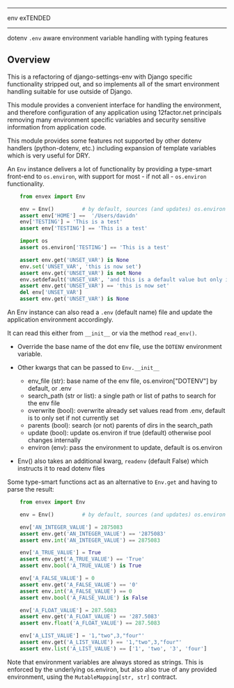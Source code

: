 ************
env exTENDED
************

dotenv `.env` aware environment variable handling with typing features

Overview
--------

This is a refactoring of django-settings-env with Django specific functionality stripped out,
and so implements all of the smart environment handling suitable for use outside of Django.

This module provides a convenient interface for handling the environment, and therefore
configuration of any application using 12factor.net principals removing many environment specific
variables and security sensitive information from application code.

This module provides some features not supported by other dotenv handlers
(python-dotenv, etc.) including expansion of template variables which is very useful
for DRY.

An `Env` instance delivers a lot of functionality by providing a type-smart
front-end to `os.environ`, with support for most - if not all - `os.environ` functionality.
```python
    from envex import Env

    env = Env()         # by default, sources (and updates) os.environ
    assert env['HOME'] ==  '/Users/davidn'
    env['TESTING'] = 'This is a test'
    assert env['TESTING'] == 'This is a test'

    import os
    assert os.environ['TESTING'] == 'This is a test'

    assert env.get('UNSET_VAR') is None
    env.set('UNSET_VAR', 'this is now set')
    assert env.get('UNSET_VAR') is not None
    env.setdefault('UNSET_VAR', 'and this is a default value but only if not set')
    assert env.get('UNSET_VAR') == 'this is now set'
    del env['UNSET_VAR']
    assert env.get('UNSET_VAR') is None
```

An Env instance can also read a `.env` (default name) file and update the
application environment accordingly.

It can read this either from `__init__` or via the method `read_env()`.

* Override the base name of the dot env file, use the `DOTENV` environment variable.
* Other kwargs that can be passed to `Env.__init__`

  * env_file (str): base name of the env file, os.environ["DOTENV"] by default, or .env
  * search_path (str or list): a single path or list of paths to search for the env file
  * overwrite (bool): overwrite already set values read from .env, default is to only set if not currently set
  * parents (bool): search (or not) parents of dirs in the search_path
  * update (bool): update os.environ if true (default) otherwise pool changes internally
  * environ (env): pass the environment to update, default is os.environ

* Env() also takes an additional kwarg, `readenv` (default False) which instructs it to read dotenv files



Some type-smart functions act as an alternative to `Env.get` and having to
parse the result:
```python
    from envex import Env

    env = Env()         # by default, sources (and updates) os.environ

    env['AN_INTEGER_VALUE'] = 2875083
    assert env.get('AN_INTEGER_VALUE') == '2875083'
    assert env.int('AN_INTEGER_VALUE') == 2875083

    env['A_TRUE_VALUE'] = True
    assert env.get('A_TRUE_VALUE') == 'True'
    assert env.bool('A_TRUE_VALUE') is True

    env['A_FALSE_VALUE'] = 0
    assert env.get('A_FALSE_VALUE') == '0'
    assert env.int('A_FALSE_VALUE') == 0
    assert env.bool('A_FALSE_VALUE') is False

    env['A_FLOAT_VALUE'] = 287.5083
    assert env.get('A_FLOAT_VALUE') == '287.5083'
    assert env.float('A_FLOAT_VALUE') == 287.5083

    env['A_LIST_VALUE'] = '1,"two",3,"four"'
    assert env.get('A_LIST_VALUE') == '1,"two",3,"four"'
    assert env.list('A_LIST_VALUE') == ['1', 'two', '3', 'four']
```

Note that environment variables are always stored as strings. This is
enforced by the underlying os.environ, but also also true of any provided
environment, using the `MutableMapping[str, str]` contract.

